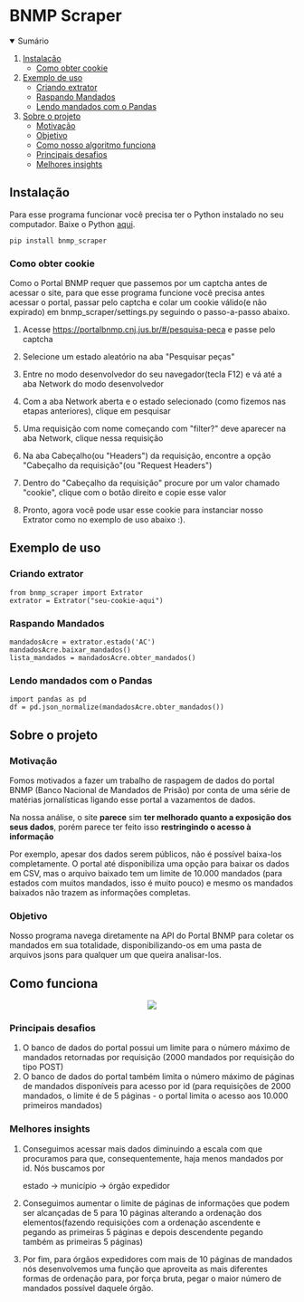 # BNMP Scraper
<!-- SUMÁRIO -->
<details open="open">
  <summary>Sumário</summary>
  <ol>
    <li>
      <a href="#instalação">Instalação</a>
      <ul>
        <li><a href="#como-obter-cookie">Como obter cookie</a></li>
      </ul>
    </li>
    <li>
      <a href="#exemplo-de-uso">Exemplo de uso</a>
      <ul>
        <li><a href="#criando-extrator">Criando extrator</a></li>
        <li><a href="#raspando-mandados">Raspando Mandados</a></li>
        <li><a href="#lendo-mandados-com-o-pandas">Lendo mandados com o Pandas</a></li>
      </ul>
    </li>
    <li>
      <a href="#sobre-o-projeto">Sobre o projeto</a>
      <ul>
        <li><a href="#motivação">Motivação</a></li>
        <li><a href="#objetivo">Objetivo</a></li>
        <li><a href="#como-funciona">Como nosso algoritmo funciona</a></li>
        <li><a href="#principais-desafios">Principais desafios</a></li>
        <li><a href="#melhores-insights">Melhores insights</a></li>
      </ul>
    </li>
  </ol>
</details>

<!-- INSTALAÇÃO -->
## Instalação
Para esse programa funcionar você precisa ter o Python instalado no seu computador. Baixe o Python [aqui](https://www.python.org/downloads/).
  ```
  pip install bnmp_scraper
  ```

<!-- COMO OBTER COOKIE -->
### Como obter cookie
  
Como o Portal BNMP requer que passemos por um captcha antes de acessar o site, para que esse programa funcione você precisa antes acessar o portal, passar pelo captcha e colar um cookie válido(e não expirado) em bnmp_scraper/settings.py seguindo o passo-a-passo abaixo.

  
1) Acesse https://portalbnmp.cnj.jus.br/#/pesquisa-peca e passe pelo captcha

2) Selecione um estado aleatório na aba "Pesquisar peças"

3) Entre no modo desenvolvedor do seu navegador(tecla F12) e vá até a aba Network do modo desenvolvedor

4) Com a aba Network aberta e o estado selecionado (como fizemos nas etapas anteriores), clique em pesquisar

5) Uma requisição com nome começando com "filter?" deve aparecer na aba Network, clique nessa requisição

6) Na aba Cabeçalho(ou "Headers") da requisição, encontre a opção "Cabeçalho da requisição"(ou "Request Headers")

7) Dentro do "Cabeçalho da requisição" procure por um valor chamado "cookie", clique com o botão direito e copie esse valor

8) Pronto, agora você pode usar esse cookie para instanciar nosso Extrator como no exemplo de uso abaixo :).

<!-- EXEMPLO DE USO -->
## **Exemplo de uso**

### Criando extrator
  ```
from bnmp_scraper import Extrator
extrator = Extrator("seu-cookie-aqui")
  ```

### Raspando Mandados
  ```
mandadosAcre = extrator.estado('AC')
mandadosAcre.baixar_mandados()
lista_mandados = mandadosAcre.obter_mandados()
  ```


### Lendo mandados com o Pandas
  ```
import pandas as pd
df = pd.json_normalize(mandadosAcre.obter_mandados())
  ```

<!-- SOBRE O PROJETO -->
## Sobre o projeto

<!-- MOTIVAÇÃO -->
### Motivação

Fomos motivados a fazer um trabalho de raspagem de dados do portal BNMP (Banco Nacional de Mandados de Prisão) por conta de uma série de matérias jornalísticas ligando esse portal a vazamentos de dados.

Na nossa análise, o site **parece** sim **ter melhorado quanto a exposição dos seus dados**, porém parece ter feito isso **restringindo o acesso à informação**

Por exemplo, apesar dos dados serem públicos, não é possível baixa-los completamente. O portal até disponibiliza uma opção para baixar os dados em CSV, mas o arquivo baixado tem um limite de 10.000 mandados (para estados com muitos mandados, isso é muito pouco) e mesmo os mandados baixados não trazem as informações completas.

<!-- OBJETIVO -->
### Objetivo

Nosso programa navega diretamente na API do Portal BNMP para coletar os mandados em sua totalidade, disponibilizando-os em uma pasta de arquivos jsons para qualquer um que queira analisar-los.


<!-- COMO FUNCIONA -->
## Como funciona

<p align="center">
    <img align='center' src='img/main-flowchart.png'/>

<!-- PRINCIPAIS DESAFIOS -->
### Principais desafios

1. O banco de dados do portal possui um limite para o número máximo de mandados retornadas por requisição (2000 mandados por requisição do tipo POST)
2. O banco de dados do portal também limita o número máximo de páginas de mandados disponíveis para acesso por id (para requisições de 2000 mandados, o limite é de 5 páginas - o portal limita o acesso aos 10.000 primeiros mandados)

<!-- MELHORES INSIGHTS -->
### Melhores insights

1. Conseguimos acessar mais dados diminuindo a escala com que procuramos para que, consequentemente, haja menos mandados por id. Nós buscamos por 

    estado -> município -> órgão expedidor


2. Conseguimos aumentar o limite de páginas de informações que podem ser alcançadas de 5 para 10 páginas alterando a ordenação dos elementos(fazendo requisições com a ordenação ascendente e pegando as primeiras 5 páginas e depois descendente pegando também as primeiras 5 páginas)

3. Por fim, para órgãos expedidores com mais de 10 páginas de mandados nós desenvolvemos uma função que aproveita as mais diferentes formas de ordenação para, por força bruta, pegar o maior número de mandados possível daquele órgão.